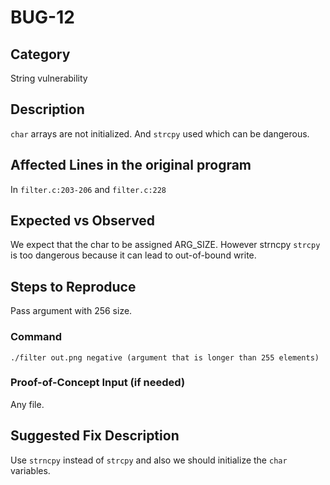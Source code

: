 # BUG-12
## Category
String vulnerability

## Description

`char` arrays are not initialized. And `strcpy` used which can be dangerous. 

## Affected Lines in the original program
In `filter.c:203-206` and `filter.c:228`

## Expected vs Observed
We expect that the char to be assigned ARG_SIZE. However strncpy `strcpy` is too dangerous because it can lead to out-of-bound write.

## Steps to Reproduce
Pass argument with 256 size.
### Command

```
./filter out.png negative (argument that is longer than 255 elements)
```
### Proof-of-Concept Input (if needed)
Any file.

## Suggested Fix Description
Use `strncpy` instead of `strcpy` and also we should initialize the `char` variables. 